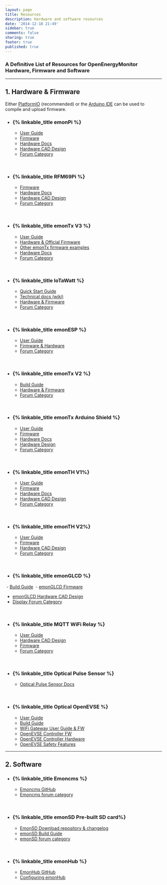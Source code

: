 ```yaml
---
layout: page
title: Resources
description: Hardware and software resources
date: '2014-12-18 21:49'
sidebar: true
comments: false
sharing: true
footer: true
published: true
---
```


### A Definitive List of Resources for OpenEnergyMonitor Hardware, Firmware and Software

***

## 1. Hardware & Firmware

Either [PlatformIO](https://guide.openenergymonitor.org/technical/compiling/) (recommended) or the [Arduino IDE](https://learn.openenergymonitor.org/electricity-monitoring/arduino-ide/windows10ide) can be used to compile and upload firmware. 

- ### {% linkable_title emonPi %}
  - [User Guide](https://guide.openenergymonitor.org/setup/)
  - [Firmware](https://github.com/openenergymonitor/emonpi)
  - [Hardware Docs](https://wiki.openenergymonitor.org/index.php?title=EmonPi)
  - [Hardware CAD Design](https://github.com/openenergymonitor/Hardware/tree/master/emonPi)
  - [Forum Category](https://community.openenergymonitor.org/c/hardware/emonpi)

<br/>

- ### {% linkable_title RFM69Pi %}
  - [Firmware](https://github.com/openenergymonitor/rfm2pi)
  - [Hardware Docs](https://wiki.openenergymonitor.org/index.php/RFM69Pi_V3)
  - [Hardware CAD Design](https://github.com/openenergymonitor/rfm2pi)
  - [Forum Category](https://community.openenergymonitor.org/c/hardware/rfm69pi)

<br/>

- ### {% linkable_title emonTx V3 %}
  - [User Guide](https://guide.openenergymonitor.org/setup/emontx/)
  - [Hardware & Official Firmware](https://github.com/openenergymonitor/emontx3)
  - [Other emonTx firmware examples](https://github.com/openenergymonitor/emonTxFirmware)
  - [Hardware Docs](https://wiki.openenergymonitor.org/index.php?title=EmonTx_V3.4)
  - [Forum Category](https://community.openenergymonitor.org/c/hardware/emontx)

<br/>

- ### {% linkable_title IoTaWatt %}
  - [Quick Start Guide](https://guide.openenergymonitor.org/setup/iotawatt)
  - [Technical docs (wiki)](https://github.com/boblemaire/IoTaWatt/wiki)
  - [Hardware & Firmware](https://github.com/boblemaire/IoTaWatt)
  - [Forum Category](https://community.openenergymonitor.org/c/hardware/iotawatt)
  
<br/>
  
- ### {% linkable_title emonESP %}
  - [User Guide](https://guide.openenergymonitor.org/setup/esp8266-adapter-emontx/)
  - [Firmware & Hardware](https://github.com/openenergymonitor/emonesp)
  - [Forum Category](https://community.openenergymonitor.org/c/hardware/emonesp)
 
<br/>
 
 - ### {% linkable_title emonTx V2 %}
   - [Build Guide](https://github.com/openenergymonitor/emontx2/blob/master/buildguide.md)
   - [Hardware & Firmware](https://github.com/openenergymonitor/emontx2)
   - [Forum Category](https://community.openenergymonitor.org/c/hardware/emontx)

<br/>

- ### {% linkable_title emonTx Arduino Shield %}
  - [User Guide](https://wiki.openenergymonitor.org/index.php/EmonTx_Arduino_Shield#emonTx_Arduino_Shield)
  - [Firmware](https://github.com/openenergymonitor/emontx-shield)
  - [Hardware Docs](https://wiki.openenergymonitor.org/index.php/EmonTx_Arduino_Shield#emonTx_Arduino_Shield)
  - [Hardware Design](https://github.com/openenergymonitor/emontx-shield)
  - [Forum Category](https://community.openenergymonitor.org/c/hardware/emontx)

<br/>

- ### {% linkable_title emonTH V1%}
  - [User Guide](https://guide.openenergymonitor.org/setup/emonth)
  - [Firmware](https://github.com/openenergymonitor/emonth)
  - [Hardware Docs](https://wiki.openenergymonitor.org/index.php/EmonTH_V1.5)
  - [Hardware CAD Design](https://github.com/openenergymonitor/emonth)
  - [Forum Category](https://community.openenergymonitor.org/c/hardware/emonth)

<br/>

- ### {% linkable_title emonTH V2%}
  - [User Guide](https://guide.openenergymonitor.org/setup/emonth/)
  - [Firmware](https://github.com/openenergymonitor/emonth2)
  - [Hardware CAD Design](https://github.com/openenergymonitor/emonth2)
  - [Forum Category](https://community.openenergymonitor.org/c/hardware/emonth)

<br/>

- ### {% linkable_title emonGLCD %}
  - [Build Guide](https://github.com/openenergymonitor/EmonGLCD/tree/master/buildguide)
  - [emonGLCD Firmware](https://github.com/openenergymonitor/emonglcd)
  - [emonGLCD Hardware CAD Design](https://github.com/openenergymonitor/emonglcd)
  - [Display Forum Category](https://community.openenergymonitor.org/c/hardware/display)

<br/>

- ### {% linkable_title MQTT WiFi Relay %}
  - [User Guide](https://guide.openenergymonitor.org/integrations/mqtt-relay/)
  - [Hardware CAD Design](https://github.com/mharizanov/ESP8266_Relay_Board)
  - [Firmware](https://github.com/openenergymonitor/ESP8266_Relay_Board)
  - [Forum Category](https://community.openenergymonitor.org/c/hardware/wifi-relay)

<br/>

- ### {% linkable_title Optical Pulse Sensor %}
  - [Optical Pulse Sensor Docs](https://guide.openenergymonitor.org/setup/optical-pulse-sensor)

<br/>

- ### {% linkable_title Optical OpenEVSE %}
  - [User Guide](https://guide.openenergymonitor.org/integrations/openevse)
  - [Build Guide](http://openevse.dozuki.com/Guide/OpenEVSE+50A+Charging+Station/8)
  - [WiFi Gateway User Guide & FW](https://github.com/openevse/ESP8266_WiFi_v2.x/)
  - [OpenEVSE Controller FW](https://github.com/OpenEVSE/open_evse)
  - [OpenEVSE Controller Hardware](https://github.com/OpenEVSE/OpenEVSE_PLUS)
  - [OpenEVSE Safety Features](https://openev.freshdesk.com/support/solutions/articles/6000113537-openevse-safety-features)

***

## 2. Software

- ### {% linkable_title Emoncms %}
  - [Emoncms GitHub](https://github.com/emoncms/emoncms)
  - [Emoncms forum category](https://community.openenergymonitor.org/c/emoncms)

<br/>

- ### {% linkable_title emonSD Pre-built SD card%}
  - [EmonSD Download repository & changelog](https://github.com/openenergymonitor/emonpi/wiki/emonSD-pre-built-SD-card-Download-&-Change-Log)
  - [emonSD Build Guide](https://github.com/openenergymonitor/emonpi/blob/master/docs/SD-card-build.md)
  - [emonSD forum category](https://community.openenergymonitor.org/c/emonsd)

<br/>

- ### {% linkable_title emonHub %}
  - [EmonHub GitHub](https://github.com/openenergymonitor/emonhub)
  - [Configuring emonHub](https://github.com/openenergymonitor/emonhub/blob/emon-pi/configuration.md)
